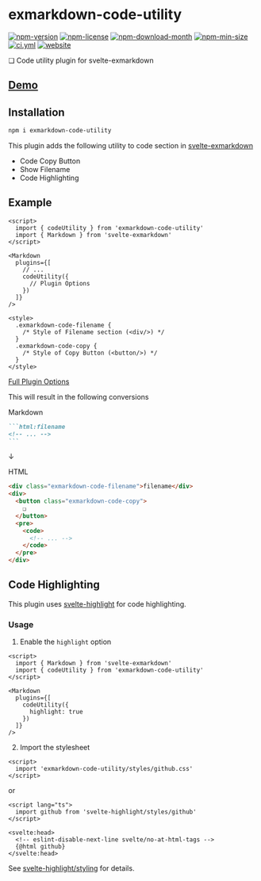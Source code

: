 <!----- BEGIN GHOST DOCS HEADER ----->

# exmarkdown-code-utility

[![npm-version](https://img.shields.io/npm/v/exmarkdown-code-utility)](https://npmjs.com/package/exmarkdown-code-utility) [![npm-license](https://img.shields.io/npm/l/exmarkdown-code-utility)](https://npmjs.com/package/exmarkdown-code-utility) [![npm-download-month](https://img.shields.io/npm/dm/exmarkdown-code-utility)](https://npmjs.com/package/exmarkdown-code-utility) [![npm-min-size](https://img.shields.io/bundlephobia/min/exmarkdown-code-utility)](https://npmjs.com/package/exmarkdown-code-utility) [![ci.yml](https://github.com/jill64/exmarkdown-code-utility/actions/workflows/ci.yml/badge.svg)](https://github.com/jill64/exmarkdown-code-utility/actions/workflows/ci.yml) [![website](https://img.shields.io/website?up_message=working&down_message=down&url=https%3A%2F%2Fexmarkdown-code-utility.jill64.dev)](https://exmarkdown-code-utility.jill64.dev)

❏ Code utility plugin for svelte-exmarkdown

## [Demo](https://exmarkdown-code-utility.jill64.dev)

## Installation

```sh
npm i exmarkdown-code-utility
```

<!----- END GHOST DOCS HEADER ----->

This plugin adds the following utility to code section in [svelte-exmarkdown](https://github.com/ssssota/svelte-exmarkdown)

- Code Copy Button
- Show Filename
- Code Highlighting

## Example

```svelte
<script>
  import { codeUtility } from 'exmarkdown-code-utility'
  import { Markdown } from 'svelte-exmarkdown'
</script>

<Markdown
  plugins={[
    // ...
    codeUtility({
      // Plugin Options
    })
  ]}
/>

<style>
  .exmarkdown-code-filename {
    /* Style of Filename section (<div/>) */
  }
  .exmarkdown-code-copy {
    /* Style of Copy Button (<button/>) */
  }
</style>
```

[Full Plugin Options](./src/lib/types/Options.ts)

This will result in the following conversions

Markdown

````md
```html:filename
<!-- ... -->
```
````

↓

HTML

```html
<div class="exmarkdown-code-filename">filename</div>
<div>
  <button class="exmarkdown-code-copy">
    ❏
  </button>
  <pre>
    <code>
      <!-- ... -->
    </code>
  </pre>
</div>
```

## Code Highlighting

This plugin uses [svelte-highlight](https://github.com/metonym/svelte-highlight) for code highlighting.

### Usage

1. Enable the `highlight` option

```svelte
<script>
  import { Markdown } from 'svelte-exmarkdown'
  import { codeUtility } from 'exmarkdown-code-utility'
</script>

<Markdown
  plugins={[
    codeUtility({
      highlight: true
    })
  ]}
/>
```

2. Import the stylesheet

```svelte
<script>
  import 'exmarkdown-code-utility/styles/github.css'
</script>
```

or

```svelte
<script lang="ts">
  import github from 'svelte-highlight/styles/github'
</script>

<svelte:head>
  <!-- eslint-disable-next-line svelte/no-at-html-tags -->
  {@html github}
</svelte:head>
```

See [svelte-highlight/styling](https://github.com/metonym/svelte-highlight?tab=readme-ov-file#styling) for details.
